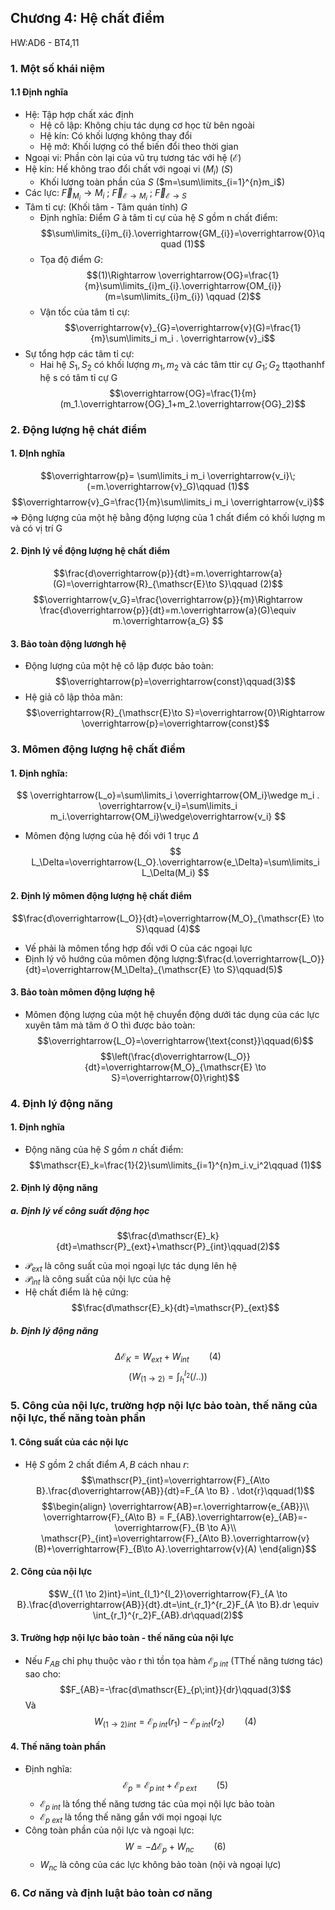 ## Chương 4: Hệ chất điểm
HW:AD6 - BT4,11
### 1. Một số khái niệm
#### 1.1 Định nghĩa
- Hệ: Tập hợp chất xác định
	- Hệ cô lập: Không chịu tác dụng cơ học từ bên ngoài
	- Hệ kín: Có khối lượng không thay đổi
	- Hệ mở: Khối lượng có thể biến đổi theo thời gian
- Ngoại vi: Phần còn lại của vũ trụ tương tác với hệ ($\mathscr{E}$)
- Hệ kín: Hế không trao đổi chất với ngoại vi ($M_i$) ($S$)
	- Khối lượng toàn phần của $S$ ($m=\sum\limits_{i=1}^{n}m_i$)
- Các lực: $\overrightarrow{F}_{M_i}\to M_i$ ; $\overrightarrow{F}_{\mathscr{E}\to M_i}$ ; $\overrightarrow{F}_{\mathscr{E}\to S}$ 
- Tâm tỉ cự: (Khối tâm - Tâm quán tính) $G$ 
	- Định nghĩa: Điểm $G$ à tâm tỉ cự của hệ $S$ gồm n chất điểm:$$\sum\limits_{i}m_{i}.\overrightarrow{GM_{i}}=\overrightarrow{0}\qquad (1)$$
	-   Tọa độ điểm $G$: $$(1)\Rightarrow \overrightarrow{OG}=\frac{1}{m}\sum\limits_{i}m_{i}.\overrightarrow{OM_{i}} (m=\sum\limits_{i}m_{i}) \qquad (2)$$
	- Vận tốc của tâm tỉ cự:$$\overrightarrow{v}_{G}=\overrightarrow{v}(G)=\frac{1}{m}\sum\limits_i m_i . \overrightarrow{v}_i$$
- Sự tổng hợp các tâm tỉ cự:
	- Hai hệ $S_1 , S_2$ có khối lượng $m_1, m_2$ và các tâm ttir cự $G_1;G_2$ ttạothanhf hệ s có tâm tỉ cự G $$\overrightarrow{OG}=\frac{1}{m}(m_1.\overrightarrow{OG}_1+m_2.\overrightarrow{OG}_2)$$
### 2. Động lượng hệ chát điểm
#### 1. ĐỊnh nghĩa
$$\overrightarrow{p}= \sum\limits_i m_i \overrightarrow{v_i}\;(=m.\overrightarrow{v}_G)\qquad (1)$$
$$\overrightarrow{v}_G=\frac{1}{m}\sum\limits_i m_i \overrightarrow{v_i}$$
$\Rightarrow$ Động lượng của một hệ bằng động lượng của 1 chất điểm có khối lượng m và có vị trí G
#### 2. Định lý về động lượng hệ chất điểm
$$\frac{d\overrightarrow{p}}{dt}=m.\overrightarrow{a}(G)=\overrightarrow{R}_{\mathscr{E}\to S}\qquad (2)$$
$$\overrightarrow{v_G}=\frac{\overrightarrow{p}}{m}\Rightarrow \frac{d\overrightarrow{p}}{dt}=m.\overrightarrow{a}(G)\equiv m.\overrightarrow{a_G} $$
#### 3. Bảo toàn động lươngh hệ
- Động lượng của một hệ cô lập được bảo toàn:$$\overrightarrow{p}=\overrightarrow{const}\qquad(3)$$
- Hệ giả cô lập thỏa mãn:$$\overrightarrow{R}_{\mathscr{E}\to S}=\overrightarrow{0}\Rightarrow \overrightarrow{p}=\overrightarrow{const}$$
### 3. Mômen động lượng hệ chất điểm
#### 1. Định nghĩa:
$$ 
\overrightarrow{L_o}=\sum\limits_i \overrightarrow{OM_i}\wedge m_i . \overrightarrow{v_i}=\sum\limits_i m_i.\overrightarrow{OM_i}\wedge\overrightarrow{v_i}
$$
- Mômen động lượng của hệ đối với 1 trục $\Delta$
$$
L_\Delta=\overrightarrow{L_O}.\overrightarrow{e_\Delta}=\sum\limits_i L_\Delta(M_i)
$$

#### 2. Định lý mômen động lượng hệ chất điểm
$$\frac{d\overrightarrow{L_O}}{dt}=\overrightarrow{M_O}_{\mathscr{E} \to S}\qquad (4)$$
- Vế phải là mômen tổng hợp đối với O của các ngoại lực
- Định lý vô hướng của mômen động lượng:$\frac{d.\overrightarrow{L_O}}{dt}=\overrightarrow{M_\Delta}_{\mathscr{E} \to S}\qquad(5)$
#### 3. Bảo toàn mômen động lượng hệ
- Mômen động lượng của một hệ chuyển động dưới tác dụng của các lực xuyên tâm mà tâm ở O thì được bảo toàn:$$\overrightarrow{L_O}=\overrightarrow{\text{const}}\qquad(6)$$
$$\left(\frac{d\overrightarrow{L_O}}{dt}=\overrightarrow{M_O}_{\mathscr{E} \to S}=\overrightarrow{0}\right)$$
### 4. Định lý động năng
#### 1. Định nghĩa
- Động năng của hệ $S$ gồm $n$ chất điểm:$$\mathscr{E}_k=\frac{1}{2}\sum\limits_{i=1}^{n}m_i.v_i^2\qquad (1)$$
#### 2. Định lý động năng
##### a. Định lý về công suất động học
$$\frac{d\mathscr{E}_k}{dt}=\mathscr{P}_{ext}+\mathscr{P}_{int}\qquad(2)$$
- $\mathscr{P}_{ext}$ là công suất của mọi ngoại lực tác dụng lên hệ
- $\mathscr{P}_{int}$ là công suất của nội lực của hệ
- Hệ chất điểm là hệ cứng: $$\frac{d\mathscr{E}_k}{dt}=\mathscr{P}_{ext}$$
##### b. Định lý động năng
$$\Delta\mathscr{E}_K=W_{ext}+W_{int}\qquad(4)$$
$$\left(W_{(1\to 2)}=\int_{I_1}^{I_2}(/..) \right)$$
### 5. Công của nội lực, trường hợp nội lực bảo toàn, thế năng của nội lực, thế năng toàn phần
#### 1. Công suất của các nội lực
- Hệ $S$ gồm 2 chất điểm $A,B$ cách nhau $r$:$$\mathscr{P}_{int}=\overrightarrow{F}_{A\to B}.\frac{d\overrightarrow{AB}}{dt}=F_{A \to B} . \dot{r}\qquad(1)$$
$$\begin{align}
\overrightarrow{AB}=r.\overrightarrow{e_{AB}}\\
\overrightarrow{F}_{A\to B} = F_{AB}.\overrightarrow{e}_{AB}=-\overrightarrow{F}_{B \to A}\\
\mathscr{P}_{int}=\overrightarrow{F}_{A\to B}.\overrightarrow{v}(B)+\overrightarrow{F}_{B\to A}.\overrightarrow{v}(A)
\end{align}$$
#### 2. Công của nội lực
$$W_{(1 \to 2)int}=\int_{I_1}^{I_2}\overrightarrow{F}_{A \to B}.\frac{d\overrightarrow{AB}}{dt}.dt=\int_{r_1}^{r_2}F_{A \to B}.dr \equiv \int_{r_1}^{r_2}F_{AB}.dr\qquad(2)$$
#### 3. Trường hợp nội lực bảo toàn - thế năng của nội lực
- Nếu $F_{AB}$ chỉ phụ thuộc vào r thì tồn tọa hàm $\mathscr{E}_{p\;int}$ (TThế năng tương tác) sao cho: $$F_{AB}=-\frac{d\mathscr{E}_{p\;int}}{dr}\qquad(3)$$
Và $$W_{(1\to 2)int}=\mathscr{E}_{p\;int}(r_1)-\mathscr{E}_{p\;int}(r_2)\qquad(4)$$
#### 4. Thế năng toàn phần
- Định nghĩa: $$\mathscr{E}_{p}=\mathscr{E}_{p\;int}+\mathscr{E}_{p\;ext}\qquad(5)$$
	-  $\mathscr{E}_{p\;int}$ là tổng thế năng tương tác của mọi nội lực bảo toàn
	- $\mathscr{E}_{p\;ext}$ là tổng thế năng gắn với mọi ngoại lực
- Công toàn phần của nội lực và ngoại lực: $$W=-\Delta\mathscr{E}_p+W_{nc}\qquad(6)$$
	- $W_{nc}$ là công của các lực không bảo toàn (nội và ngoại lực)
### 6. Cơ năng và định luật bảo toàn cơ năng